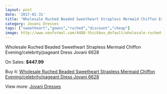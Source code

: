 ```yaml
---
layout: post
date: '2017-01-31'
title: "Wholesale Ruched Beaded Sweetheart Strapless Mermaid Chiffon Evening/celebrity/pageant Dress Jovani 6628"
category: Jovani Dresses
tags: ["sweetheart","gowns","ruched","discount","cheap"]
image: http://www.neoformal.com/4488-thickbox_default/wholesale-ruched-beaded-sweetheart-strapless-mermaid-chiffon-evening-celebrity-pageant-dress-jovani-6628.jpg
---
```

Wholesale Ruched Beaded Sweetheart Strapless Mermaid Chiffon Evening/celebrity/pageant Dress Jovani 6628

On Sales: **$447.99**
<a href="https://www.neoformal.com/en/jovani-dresses/1674-wholesale-ruched-beaded-sweetheart-strapless-mermaid-chiffon-evening-celebrity-pageant-dress-jovani-6628.html"><amp-img layout="responsive" width="600" height="600" src="//www.neoformal.com/4488-thickbox_default/wholesale-ruched-beaded-sweetheart-strapless-mermaid-chiffon-evening-celebrity-pageant-dress-jovani-6628.jpg" alt="Wholesale Ruched Beaded Sweetheart Strapless Mermaid Chiffon Evening/celebrity/pageant Dress Jovani 6628 0" /></a>
<a href="https://www.neoformal.com/en/jovani-dresses/1674-wholesale-ruched-beaded-sweetheart-strapless-mermaid-chiffon-evening-celebrity-pageant-dress-jovani-6628.html"><amp-img layout="responsive" width="600" height="600" src="//www.neoformal.com/4489-thickbox_default/wholesale-ruched-beaded-sweetheart-strapless-mermaid-chiffon-evening-celebrity-pageant-dress-jovani-6628.jpg" alt="Wholesale Ruched Beaded Sweetheart Strapless Mermaid Chiffon Evening/celebrity/pageant Dress Jovani 6628 1" /></a>

Buy it: [Wholesale Ruched Beaded Sweetheart Strapless Mermaid Chiffon Evening/celebrity/pageant Dress Jovani 6628](https://www.neoformal.com/en/jovani-dresses/1674-wholesale-ruched-beaded-sweetheart-strapless-mermaid-chiffon-evening-celebrity-pageant-dress-jovani-6628.html "Wholesale Ruched Beaded Sweetheart Strapless Mermaid Chiffon Evening/celebrity/pageant Dress Jovani 6628")

View more: [Jovani Dresses](https://www.neoformal.com/en/15-jovani-dresses "Jovani Dresses")